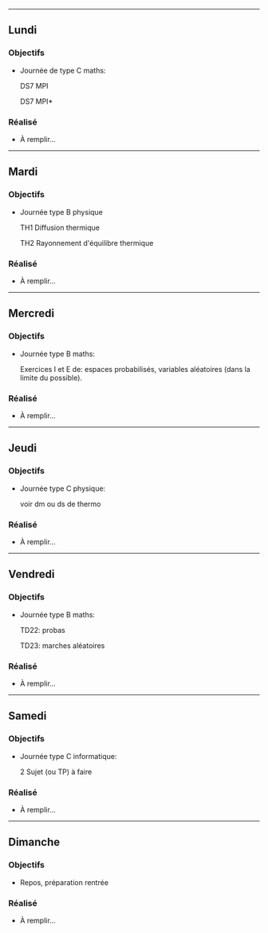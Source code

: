 
---

## Lundi

### Objectifs

- Journée de type C maths:

    DS7 MPI

    DS7 MPI*


### Réalisé
- À remplir…

---

## Mardi

### Objectifs

- Journée type B physique

    TH1 Diffusion thermique

    TH2 Rayonnement d'équilibre thermique

### Réalisé
- À remplir…

---

## Mercredi

### Objectifs

- Journée type B maths:

    Exercices I et E de: espaces probabilisés, variables aléatoires (dans la limite du possible).


### Réalisé
- À remplir…


---

## Jeudi

### Objectifs

- Journée type C physique:

    voir dm ou ds de thermo

### Réalisé
- À remplir…

---

## Vendredi


### Objectifs

-   Journée type B maths:

    TD22: probas

    TD23: marches aléatoires

    


### Réalisé
- À remplir…

---

## Samedi


### Objectifs

-  Journée type C informatique:

    2 Sujet (ou TP) à faire

### Réalisé
- À remplir…

---

## Dimanche

### Objectifs

- Repos, préparation rentrée

### Réalisé
- À remplir…
